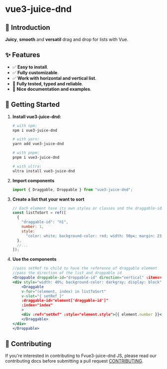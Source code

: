 # vue3-juice-dnd

## 👋 Introduction

**Juicy**, **smooth** and **versatil** drag and drop for lists with Vue.

## ✨ Features

- ✅ **Easy to install**.
- ✅ **Fully customizable**.
- ✅ **Work with horizontal and vertical list**.
- 🔲 **Fully tested, typed and reliable**.
- 🔲 **Nice documentation and examples**.

## 🚀 Getting Started

1. **Install vue3-juice-dnd:**

   ```bash
   # with npm:
   npm i vue3-juice-dnd

   # with yarn:
   yarn add vue3-juice-dnd

   # with pnpm:
   pnpm i vue3-juice-dnd

   # with ultra:
   ultra install vue3-juice-dnd
   ```

2. **Import components**

   ```js
   import { Draggable, Droppable } from "vue3-juice-dnd";
   ```

3. **Create a list that your want to sort**

   ```js
   // Each element have its own styles or classes and the draggable-id
   const listToSort = ref([
     {
       "draggable-id": "h1",
       number: 1,
       style:
         "color: white; background-color: red; width: 50px; margin: 23px 0;",
     },
     //...
   ]);
   ```

4. **Use the components**

   ```jsx
   //pass setRef to child to have the reference of draggable element
   //pass the direction of the list and droppable id
   <Droppable droppable-id="droppable-id" direction="vertical" :items="list1">
   <div style="width: 40%; background-color: darkgray; display: block">
       <Draggable
       v-for="(element, index) in listToSort"
       v-slot="{ setRef }"
       :draggable-id="element['draggable-id']"
       :index="index"
       >
       <div :ref="setRef" :style="element.style">{{ element.number }}</div>
       </Draggable>
   </div>
   </Droppable>
   ```

## 🤝 Contributing

If you're interested in contributing to Fvue3-juice-dnd JS, please read our contributing docs before submitting a pull request [CONTRIBUTING](./CONTRIBUTING.md).
